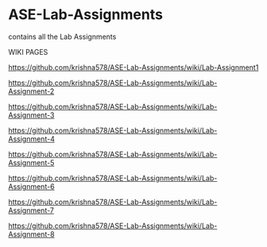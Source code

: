 # ASE-Lab-Assignments
contains all the Lab Assignments

WIKI PAGES

https://github.com/krishna578/ASE-Lab-Assignments/wiki/Lab-Assignment1

https://github.com/krishna578/ASE-Lab-Assignments/wiki/Lab-Assignment-2

https://github.com/krishna578/ASE-Lab-Assignments/wiki/Lab-Assignment-3

https://github.com/krishna578/ASE-Lab-Assignments/wiki/Lab-Assignment-4

https://github.com/krishna578/ASE-Lab-Assignments/wiki/Lab-Assignment-5

https://github.com/krishna578/ASE-Lab-Assignments/wiki/Lab-Assignment-6

https://github.com/krishna578/ASE-Lab-Assignments/wiki/Lab-Assignment-7

https://github.com/krishna578/ASE-Lab-Assignments/wiki/Lab-Assignment-8